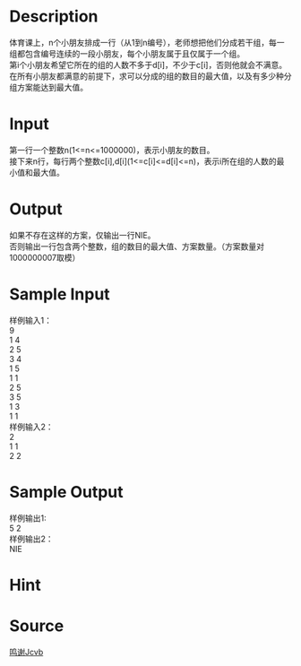 
# Description

<div class="content"><p>体育课上，n个小朋友排成一行（从1到n编号），老师想把他们分成若干组，每一组都包含编号连续的一段小朋友，每个小朋友属于且仅属于一个组。<br/>
第i个小朋友希望它所在的组的人数不多于d[i]，不少于c[i]，否则他就会不满意。<br/>
在所有小朋友都满意的前提下，求可以分成的组的数目的最大值，以及有多少种分组方案能达到最大值。</p></div>

# Input

<div class="content"><p>第一行一个整数n(1&lt;=n&lt;=1000000)，表示小朋友的数目。<br/>
接下来n行，每行两个整数c[i],d[i](1&lt;=c[i]&lt;=d[i]&lt;=n)，表示i所在组的人数的最小值和最大值。</p></div>

# Output

<div class="content"><p>如果不存在这样的方案，仅输出一行NIE。<br/>
否则输出一行包含两个整数，组的数目的最大值、方案数量。（方案数量对1000000007取模）</p></div>

# Sample Input

<div class="content"><span class="sampledata">样例输入1：<br/>
9<br/>
1 4<br/>
2 5<br/>
3 4<br/>
1 5<br/>
1 1<br/>
2 5<br/>
3 5<br/>
1 3<br/>
1 1<br/>
样例输入2：<br/>
2<br/>
1 1<br/>
2 2</span></div>

# Sample Output

<div class="content"><span class="sampledata">样例输出1:<br/>
5 2<br/>
样例输出2：<br/>
NIE<br/>
</span></div>

# Hint

<div class="content"><p></p></div>

# Source

<div class="content"><p><a href="problemset.php?search=鸣谢Jcvb">鸣谢Jcvb</a></p></div>

